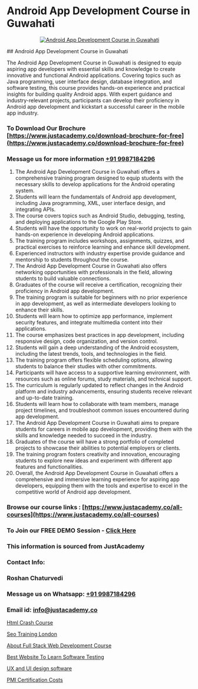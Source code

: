 # Android App Development Course in Guwahati

<p align="center">
  <a href="https://justacademy.co/course-detail/android-app-development">
    <img src="https://justacademy.co/storage2/course_image/1676635923_course_image.webp" alt="Android App Development Course in Guwahati">
  </a>
</p>
## Android App Development Course in Guwahati

The Android App Development Course in Guwahati is designed to equip aspiring app developers with essential skills and knowledge to create innovative and functional Android applications. Covering topics such as Java programming, user interface design, database integration, and software testing, this course provides hands-on experience and practical insights for building quality Android apps. With expert guidance and industry-relevant projects, participants can develop their proficiency in Android app development and kickstart a successful career in the mobile app industry.
### To Download Our Brochure [https://www.justacademy.co/download-brochure-for-free](https://www.justacademy.co/download-brochure-for-free)
### Message us for more information [+91 9987184296](https://api.whatsapp.com/send?phone=919987184296)
1) The Android App Development Course in Guwahati offers a comprehensive training program designed to equip students with the necessary skills to develop applications for the Android operating system.
2) Students will learn the fundamentals of Android app development, including Java programming, XML, user interface design, and integrating APIs.
3) The course covers topics such as Android Studio, debugging, testing, and deploying applications to the Google Play Store.
4) Students will have the opportunity to work on real-world projects to gain hands-on experience in developing Android applications.
5) The training program includes workshops, assignments, quizzes, and practical exercises to reinforce learning and enhance skill development.
6) Experienced instructors with industry expertise provide guidance and mentorship to students throughout the course.
7) The Android App Development Course in Guwahati also offers networking opportunities with professionals in the field, allowing students to build valuable connections.
8) Graduates of the course will receive a certification, recognizing their proficiency in Android app development.
9) The training program is suitable for beginners with no prior experience in app development, as well as intermediate developers looking to enhance their skills.
10) Students will learn how to optimize app performance, implement security features, and integrate multimedia content into their applications.
11) The course emphasizes best practices in app development, including responsive design, code organization, and version control.
12) Students will gain a deep understanding of the Android ecosystem, including the latest trends, tools, and technologies in the field.
13) The training program offers flexible scheduling options, allowing students to balance their studies with other commitments.
14) Participants will have access to a supportive learning environment, with resources such as online forums, study materials, and technical support.
15) The curriculum is regularly updated to reflect changes in the Android platform and industry advancements, ensuring students receive relevant and up-to-date training.
16) Students will learn how to collaborate with team members, manage project timelines, and troubleshoot common issues encountered during app development.
17) The Android App Development Course in Guwahati aims to prepare students for careers in mobile app development, providing them with the skills and knowledge needed to succeed in the industry.
18) Graduates of the course will have a strong portfolio of completed projects to showcase their abilities to potential employers or clients.
19) The training program fosters creativity and innovation, encouraging students to explore new ideas and experiment with different app features and functionalities.
20) Overall, the Android App Development Course in Guwahati offers a comprehensive and immersive learning experience for aspiring app developers, equipping them with the tools and expertise to excel in the competitive world of Android app development.

### Browse our course links : [https://www.justacademy.co/all-courses](https://www.justacademy.co/all-courses) 
### To Join our FREE DEMO Session - [Click Here](https://www.justacademy.co/register-for-course-demo)


### This information is sourced from JustAcademy
### Contact Info:
### Roshan Chaturvedi
### Message us on Whatsapp: [+91 9987184296](https://api.whatsapp.com/send?phone=919987184296)
### Email id: [info@justacademy.co](mailto:info@justacademy.co)
                
[Html Crash Course](https://www.linkedin.com/pulse/html-crash-course-justacademy-boston-97aie?trackingId=g2oPZFWuBpFpKgJ5nyABVA%3D%3D&lipi=urn%3Ali%3Apage%3Ad_flagship3_company_admin%3BTbY8fN%2BZSiWS3%2FqQQu1Jtw%3D%3D)

[Seo Training London](https://www.linkedin.com/pulse/seo-training-london-justacademy-london-k6mpf?trackingId=6EURfEiVXjlbRIsILswU%2Fg%3D%3D&lipi=urn%3Ali%3Apage%3Ad_flagship3_company_admin%3BosK2%2F2EMSuK0OJgUxbYcDg%3D%3D)

[About Full Stack Web Development Course](https://medium.com/@akanshapatil/about-full-stack-web-development-course-84e89c8216a7)

[Best Website To Learn Software Testing](https://medium.com/@surajvaishnav5015/best-website-to-learn-software-testing-c40eb30b72ee)

[UX and UI design software](https://justacademyin.github.io/justacademy/ux-and-ui-design-software)

[PMI Certification Costs](https://justacademyin.github.io/justacademy/pmi-certification-costs)

